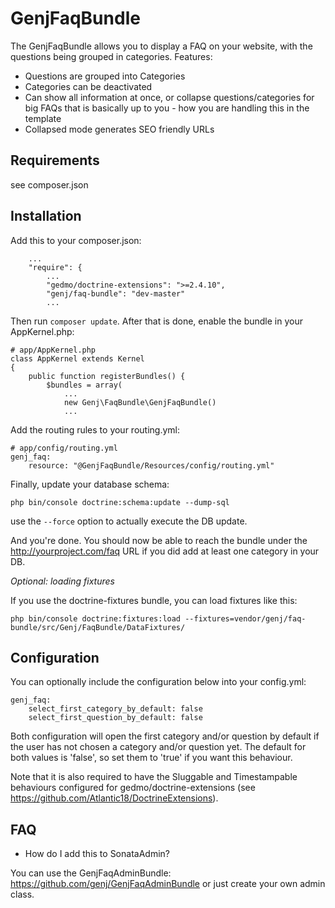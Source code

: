 # GenjFaqBundle

The GenjFaqBundle allows you to display a FAQ on your website, with the questions being grouped in categories. Features:

* Questions are grouped into Categories
* Categories can be deactivated
* Can show all information at once, or collapse questions/categories for big FAQs
 that is basically up to you - how you are handling this in the template
* Collapsed mode generates SEO friendly URLs



## Requirements

see composer.json


## Installation

Add this to your composer.json:

```
    ...
    "require": {
        ...
        "gedmo/doctrine-extensions": ">=2.4.10",
        "genj/faq-bundle": "dev-master"
        ...
```

Then run `composer update`. After that is done, enable the bundle in your AppKernel.php:

```
# app/AppKernel.php
class AppKernel extends Kernel
{
    public function registerBundles() {
        $bundles = array(
            ...
            new Genj\FaqBundle\GenjFaqBundle()
            ...
```

Add the routing rules to your routing.yml:

```
# app/config/routing.yml
genj_faq:
    resource: "@GenjFaqBundle/Resources/config/routing.yml"
```

Finally, update your database schema:

```
php bin/console doctrine:schema:update --dump-sql
```

use the ```--force``` option to actually execute the DB update.

And you're done.
You should now be able to reach the bundle under the http://yourproject.com/faq URL
if you did add at least one category in your DB.


*Optional: loading fixtures*

If you use the doctrine-fixtures bundle, you can load fixtures like this:

```
php bin/console doctrine:fixtures:load --fixtures=vendor/genj/faq-bundle/src/Genj/FaqBundle/DataFixtures/
```


## Configuration

You can optionally include the configuration below into your config.yml:

```
genj_faq:
    select_first_category_by_default: false
    select_first_question_by_default: false
```

Both configuration will open the first category and/or question by default if the user has not
chosen a category and/or question yet. The default for both values is 'false', so set them
to 'true' if you want this behaviour.

Note that it is also required to have the Sluggable and Timestampable behaviours configured for
gedmo/doctrine-extensions (see https://github.com/Atlantic18/DoctrineExtensions).


## FAQ

* How do I add this to SonataAdmin?

You can use the GenjFaqAdminBundle:
https://github.com/genj/GenjFaqAdminBundle
or just create your own admin class.
